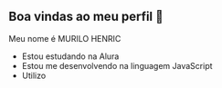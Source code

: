 ## Boa vindas ao meu perfil 💚
Meu nome é MURILO HENRIC

- Estou estudando na Alura
- Estou me desenvolvendo na linguagem JavaScript
- Utilizo 
